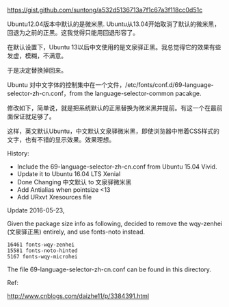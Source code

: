 https://gist.github.com/suntong/a532d5136713a7f1c67a3f118cc0d51c

Ubuntu12.04版本中默认的是微米黑. Ubuntu从13.04开始取消了默认的微米黑，回退为之前的正黑。这我觉得只能用回退形容了。

在默认设置下，Ubuntu 13以后中文使用的是文泉驿正黑。我总觉得它的效果有些发虚，模糊，不满意。

于是决定替换掉回来。

Ubuntu 对中文字体的控制集中在一个文件，/etc/fonts/conf.d/69-language-selector-zh-cn.conf，from the language-selector-common pacakge.

修改如下，简单说，就是把系统默认的正黑替换为微米黑并提前。有这一个在最前面保证就足够了。

这样，英文默认Ubuntu，中文默认文泉驿微米黑，即使浏览器中带着CSS样式的文字，也有不错的显示效果。效果理想。

History:

- Include the 69-language-selector-zh-cn.conf from Ubuntu 15.04 Vivid.
- Update it to Ubuntu 16.04 LTS Xenial
- Done Changing 中文默认 to 文泉驿微米黑
- Add Antialias when pointsize <13
- Add URxvt Xresources file

Update 2016-05-23, 

Given the package size info as following, decided to remove the wqy-zenhei (文泉驿正黑) entirely, and use fonts-noto instead.

    16461 fonts-wqy-zenhei
    15581 fonts-noto-hinted
    5167 fonts-wqy-microhei

The file 69-language-selector-zh-cn.conf can be found in this directory. 


Ref:

http://www.cnblogs.com/daizhe11/p/3384391.html

